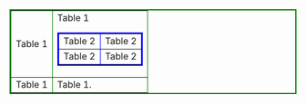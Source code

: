 <html>
    <body>
        <table border="2" bordercolor="green">
        <tr>
            <td>Table 1</td>
            <td> Table 1
                <table border="2" bordercolor="blue">
                    <tr>
                        <td>Table 2</td>
                        <td>Table 2</td>
                    </tr>
                    <tr>
                        <td> Table 2 </td>
                        <td>Table 2</td>
                    </tr>
                </table>
            </td>
        </tr>
        <tr>
            <td> Table 1 </td>
            <td> Table 1. </td>
        </tr>
    </table>
    </body>
</html>
